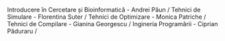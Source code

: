 Introducere în Cercetare și Bioinformatică - Andrei Păun /
Tehnici de Simulare - Florentina Suter /
Tehnici de Optimizare - Monica Patriche / 
Tehnici de Compilare - Gianina Georgescu / 
Ingineria Programării - Ciprian Păduraru /
